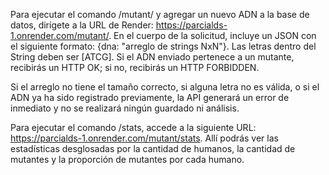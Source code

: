 Para ejecutar el comando /mutant/ y agregar un nuevo ADN a la base de datos, dirígete a la URL de Render: https://parcialds-1.onrender.com/mutant/. En el cuerpo de la solicitud, incluye un JSON con el siguiente formato: {dna: "arreglo de strings NxN"}. Las letras dentro del String deben ser [ATCG]. Si el ADN enviado pertenece a un mutante, recibirás un HTTP OK; si no, recibirás un HTTP FORBIDDEN.

Si el arreglo no tiene el tamaño correcto, si alguna letra no es válida, o si el ADN ya ha sido registrado previamente, la API generará un error de inmediato y no se realizará ningún guardado ni análisis.

Para ejecutar el comando /stats, accede a la siguiente URL: https://parcialds-1.onrender.com/mutant/stats. Allí podrás ver las estadísticas desglosadas por la cantidad de humanos, la cantidad de mutantes y la proporción de mutantes por cada humano.

